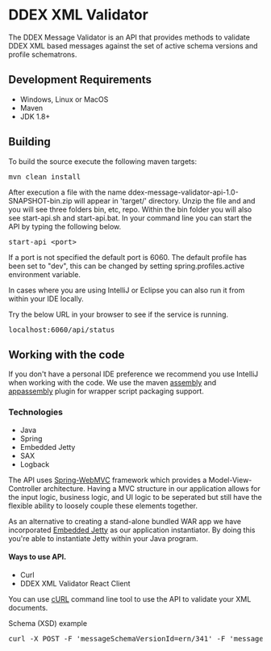 <h1>DDEX XML Validator</h1>
<p>The DDEX Message Validator is an API that provides methods to validate DDEX XML based messages against
the set of active schema versions and profile schematrons.
</p>
<h2>Development Requirements</h2>
<ul>
  <li>Windows, Linux or MacOS</li>
  <li>Maven</li>
  <li>JDK 1.8+</li>
</ul>
<h2>Building</h2>
<p>To build the source execute the following maven targets:</p>
<pre>mvn clean install</pre>
<p>After execution a file with the name ddex-message-validator-api-1.0-SNAPSHOT-bin.zip will appear in 'target/' directory. Unzip the file and and you will see three folders bin, etc, repo. Within the bin folder you will also see start-api.sh and start-api.bat. In your command line you can start the API by typing the following below.</p>
<pre>start-api &lt;port&gt;</pre>
<p>If a port is not specified the default port is 6060. The default profile has been set to "dev", this can be changed by setting spring.profiles.active environment variable.</p>
<p>In cases where you are using IntelliJ or Eclipse you can also run it from within your IDE locally. </p>
<p>Try the below URL in your browser to see if the service is running. </p>
<pre>localhost:6060/api/status</pre>

<h2>Working with the code</h2>
<p>If you don't have a personal IDE preference we recommend you use IntelliJ when working with the code. We use the maven <a href="http://maven.apache.org/plugins/maven-assembly-plugin/">assembly</a> and
<a href="http://www.mojohaus.org/appassembler/appassembler-maven-plugin/">appassembly</a> plugin for wrapper script packaging support.</p>
<h3>Technologies</h3>
<ul>
  <li>Java</li>
  <li>Spring</li>
  <li>Embedded Jetty</li>
  <li>SAX</li>
  <li>Logback</li>
</ul>
<p>The API uses <a href="https://docs.spring.io/spring/docs/current/spring-framework-reference/html/mvc.html">Spring-WebMVC</a> framework which provides a Model-View-Controller architecture. Having a MVC structure in our application allows for the input logic, business logic, and UI logic to be seperated but still have the flexible ability to loosely couple these elements together.</p>
<p>As an alternative to creating a stand-alone bundled WAR app we have incorporated <a href="http://www.eclipse.org/jetty/documentation/9.4.x/embedding-jetty.html">Embedded Jetty</a> as our application instantiator. By doing this you're able to instantiate Jetty within your Java program.</p>

<h4>Ways to use API.</h4>
<ul>
  <li>Curl</li>
  <li>DDEX XML Validator React Client</li>
</ul>
<p>You can use <a href="https://curl.haxx.se/">cURL</a> command line tool to use the API to validate your XML documents.</p>
<p>Schema (XSD) example</p>
<pre>curl -X POST -F 'messageSchemaVersionId=ern/341' -F 'messageFile=@location\xml\sme-album.xml' -F 'releaseProfileVersionId=commonreleasetypes/14/AudioAlbumMusicOnly' localhost:6060/api/json/validate</pre>


